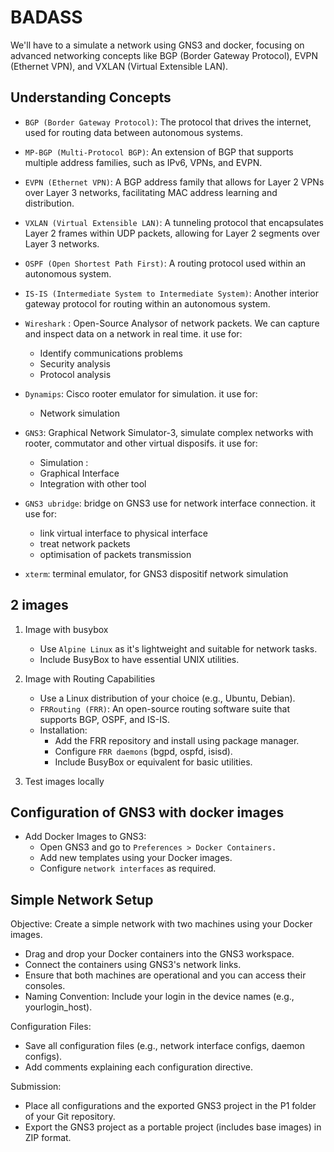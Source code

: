 # BADASS

We'll have to a simulate a network using GNS3 and docker, focusing on advanced networking concepts like BGP (Border Gateway Protocol), EVPN (Ethernet VPN), and VXLAN (Virtual Extensible LAN). 

## Understanding Concepts 

- `BGP (Border Gateway Protocol)`: The protocol that drives the internet, used for routing data between autonomous systems.

- `MP-BGP (Multi-Protocol BGP)`: An extension of BGP that supports multiple address families, such as IPv6, VPNs, and EVPN.

- `EVPN (Ethernet VPN)`: A BGP address family that allows for Layer 2 VPNs over Layer 3 networks, facilitating MAC address learning and distribution.

- `VXLAN (Virtual Extensible LAN)`: A tunneling protocol that encapsulates Layer 2 frames within UDP packets, allowing for Layer 2 segments over Layer 3 networks.

- `OSPF (Open Shortest Path First)`: A routing protocol used within an autonomous system.

- `IS-IS (Intermediate System to Intermediate System)`: Another interior gateway protocol for routing within an autonomous system.

- `Wireshark` : Open-Source Analysor of network packets. We can capture and inspect data on a network in real time. it use for: 
    - Identify communications problems
    - Security analysis
    - Protocol analysis

- `Dynamips`: Cisco rooter emulator for simulation. it use for:
    - Network simulation

- `GNS3`: Graphical Network Simulator-3, simulate complex networks with rooter, commutator and other virtual disposifs. it use for: 
    - Simulation : 
    - Graphical Interface 
    - Integration with other tool

- `GNS3 ubridge`: bridge on GNS3 use for network interface connection. it use for: 
    - link virtual interface to physical interface
    - treat network packets
    - optimisation of packets transmission

- `xterm`: terminal emulator, for GNS3 dispositif network simulation

## 2 images

1. Image with busybox
    - Use `Alpine Linux` as it's lightweight and suitable for network tasks.
    - Include BusyBox to have essential UNIX utilities.

2. Image with Routing Capabilities
    - Use a Linux distribution of your choice (e.g., Ubuntu, Debian).
    - `FRRouting (FRR)`: An open-source routing software suite that supports BGP, OSPF, and IS-IS.
    - Installation:
        - Add the FRR repository and install using package manager.
        - Configure `FRR daemons` (bgpd, ospfd, isisd).
        - Include BusyBox or equivalent for basic utilities.

3. Test images locally

## Configuration of GNS3 with docker images

- Add Docker Images to GNS3:
    - Open GNS3 and go to `Preferences > Docker Containers.`
    - Add new templates using your Docker images.
    - Configure `network interfaces` as required.

## Simple Network Setup

Objective: Create a simple network with two machines using your Docker images.

- Drag and drop your Docker containers into the GNS3 workspace.
- Connect the containers using GNS3's network links.
- Ensure that both machines are operational and you can access their consoles.
- Naming Convention: Include your login in the device names (e.g., yourlogin_host).

Configuration Files:

- Save all configuration files (e.g., network interface configs, daemon configs).
- Add comments explaining each configuration directive.

Submission:

- Place all configurations and the exported GNS3 project in the P1 folder of your Git repository.
- Export the GNS3 project as a portable project (includes base images) in ZIP format.